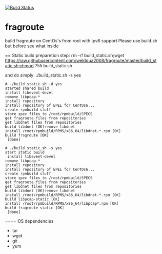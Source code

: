 [![Build Status](https://travis-ci.org/weldpua2008/fragroute.svg?branch=master)](https://travis-ci.org/weldpua2008/fragroute)

fragroute
=========
build fragroute on CentOs's from root with ipv6 support
Please use  build.sh but before see what inside

== Static build
preparetion step:
	 rm -rf build_static.sh;wget https://raw.githubusercontent.com/weldpua2008/fragroute/master/build_static.sh;chmod 755 build_static.sh


and do simply:
	./build_static.sh -s yes


    # ./build_static.sh -d yes
    started shared build
    install libevent-devel
    remove libpcap-*
    install repository
    install repository of EPEL for CentOs6...
    create rpmbuild stuff
    store spec files to /root/rpmbuild/SPECS
    get fragroute files from repositories
    get libdnet files from repositories
    build libdnet [OK]remove libdnet
    install /root/rpmbuild/RPMS/x86_64/libdnet-*.rpm [OK]
    build fragroute [OK]
     [done]

    # ./build_static.sh -s yes
    start static build
     install libevent-devel
    remove libpcap-*
    install repository
    install repository of EPEL for CentOs6...
    create rpmbuild stuff
    store spec files to /root/rpmbuild/SPECS
    get fragroute files from repositories
    get libdnet files from repositories
    build libdnet [OK]remove libdnet
    install /root/rpmbuild/RPMS/x86_64/libdnet-*.rpm [OK]
    build libpcap-static [OK]
    install /root/rpmbuild/RPMS/x86_64/libpcap*.rpm [OK]
    build fragroute-static [OK]
     [done]

==== OS dependencies
* tar
* wget
* git
* yum
